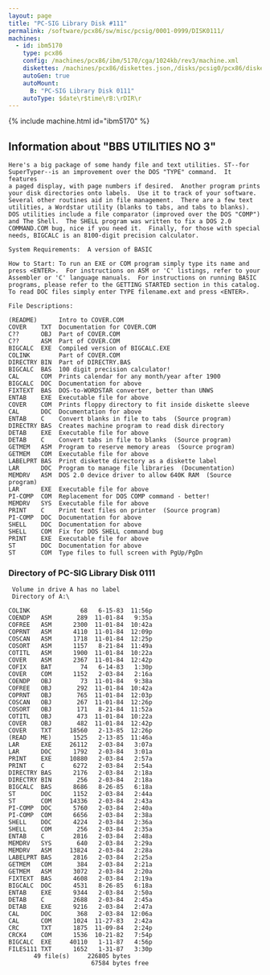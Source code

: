 ```yaml
---
layout: page
title: "PC-SIG Library Disk #111"
permalink: /software/pcx86/sw/misc/pcsig/0001-0999/DISK0111/
machines:
  - id: ibm5170
    type: pcx86
    config: /machines/pcx86/ibm/5170/cga/1024kb/rev3/machine.xml
    diskettes: /machines/pcx86/diskettes.json,/disks/pcsig0/pcx86/diskettes.json
    autoGen: true
    autoMount:
      B: "PC-SIG Library Disk 0111"
    autoType: $date\r$time\rB:\rDIR\r
---
```


{% include machine.html id="ibm5170" %}

## Information about "BBS UTILITIES NO 3"

    Here's a big package of some handy file and text utilities. ST--for
    SuperTyper--is an improvement over the DOS "TYPE" command.  It features
    a paged display, with page numbers if desired.  Another program prints
    your disk directories onto labels.  Use it to track of your software.
    Several other routines aid in file management.  There are a few text
    utilities, a Wordstar utility (blanks to tabs, and tabs to blanks).
    DOS utilities include a file comparator (improved over the DOS "COMP")
    and The Shell.  The SHELL program was written to fix a DOS 2.0
    COMMAND.COM bug, nice if you need it.  Finally, for those with special
    needs, BIGCALC is an 8100-digit precision calculator.
    
    System Requirements:  A version of BASIC
    
    How to Start: To run an EXE or COM program simply type its name and
    press <ENTER>.  For instructions on ASM or 'C' listings, refer to your
    Assembler or 'C' language manuals.  For instructions on running BASIC
    programs, please refer to the GETTING STARTED section in this catalog.
    To read DOC files simply enter TYPE filename.ext and press <ENTER>.
    
    File Descriptions:
    
    (README)      Intro to COVER.COM
    COVER    TXT  Documentation for COVER.COM
    C??      OBJ  Part of COVER.COM
    C??      ASM  Part of COVER.COM
    BIGCALC  EXE  Compiled version of BIGCALC.EXE
    COLINK        Part of COVER.COM
    DIRECTRY BIN  Part of DIRECTRY.BAS
    BIGCALC  BAS  100 digit precision calculator!
    CAL      COM  Prints calendar for any month/year after 1900
    BIGCALC  DOC  Documentation for above
    FIXTEXT  BAS  DOS-to-WORDSTAR converter, better than UNWS
    ENTAB    EXE  Executable file for above
    COVER    COM  Prints floppy directory to fit inside diskette sleeve
    CAL      DOC  Documentation for above
    ENTAB    C    Convert blanks in file to tabs  (Source program)
    DIRECTRY BAS  Creates machine program to read disk directory
    DETAB    EXE  Executable file for above
    DETAB    C    Convert tabs in file to blanks  (Source program)
    GETMEM   ASM  Program to reserve memory areas  (Source program)
    GETMEM   COM  Executable file for above
    LABELPRT BAS  Print diskette directory as a diskette label
    LAR      DOC  Program to manage file libraries  (Documentation)
    MEMDRV   ASM  DOS 2.0 device driver to allow 640K RAM  (Source program)
    LAR      EXE  Executable file for above
    PI-COMP  COM  Replacement for DOS COMP command - better!
    MEMDRV   SYS  Executable file for above
    PRINT    C    Print text files on printer  (Source program)
    PI-COMP  DOC  Documentation for above
    SHELL    DOC  Documentation for above
    SHELL    COM  Fix for DOS SHELL command bug
    PRINT    EXE  Executable file for above
    ST       DOC  Documentation for above
    ST       COM  Type files to full screen with PgUp/PgDn

### Directory of PC-SIG Library Disk 0111

     Volume in drive A has no label
     Directory of A:\

    COLINK              68   6-15-83  11:56p
    COENDP   ASM       289  11-01-84   9:35a
    COFREE   ASM      2300  11-01-84  10:42a
    COPRNT   ASM      4110  11-01-84  12:09p
    COSCAN   ASM      1718  11-01-84  12:25p
    COSORT   ASM      1157   8-21-84  11:49a
    COTITL   ASM      1900  11-01-84  10:22a
    COVER    ASM      2367  11-01-84  12:42p
    COFIX    BAT        74   6-14-83   1:30p
    COVER    COM      1152   2-03-84   2:16a
    COENDP   OBJ        73  11-01-84   9:38a
    COFREE   OBJ       292  11-01-84  10:42a
    COPRNT   OBJ       765  11-01-84  12:03p
    COSCAN   OBJ       267  11-01-84  12:26p
    COSORT   OBJ       171   8-21-84  11:52a
    COTITL   OBJ       473  11-01-84  10:22a
    COVER    OBJ       482  11-01-84  12:42p
    COVER    TXT     18560   2-13-85  12:26p
    (READ    ME)      1525   2-13-85  11:46a
    LAR      EXE     26112   2-03-84   3:07a
    LAR      DOC      1792   2-03-84   3:01a
    PRINT    EXE     10880   2-03-84   2:57a
    PRINT    C        6272   2-03-84   2:54a
    DIRECTRY BAS      2176   2-03-84   2:18a
    DIRECTRY BIN       256   2-03-84   2:18a
    BIGCALC  BAS      8686   8-26-85   6:18a
    ST       DOC      1152   2-03-84   2:44a
    ST       COM     14336   2-03-84   2:43a
    PI-COMP  DOC      5760   2-03-84   2:40a
    PI-COMP  COM      6656   2-03-84   2:38a
    SHELL    DOC      4224   2-03-84   2:36a
    SHELL    COM       256   2-03-84   2:35a
    ENTAB    C        2816   2-03-84   2:48a
    MEMDRV   SYS       640   2-03-84   2:29a
    MEMDRV   ASM     13824   2-03-84   2:28a
    LABELPRT BAS      2816   2-03-84   2:25a
    GETMEM   COM       384   2-03-84   2:21a
    GETMEM   ASM      3072   2-03-84   2:20a
    FIXTEXT  BAS      4608   2-03-84   2:19a
    BIGCALC  DOC      4531   8-26-85   6:18a
    ENTAB    EXE      9344   2-03-84   2:50a
    DETAB    C        2688   2-03-84   2:45a
    DETAB    EXE      9216   2-03-84   2:47a
    CAL      DOC       368   2-03-84  12:06a
    CAL      COM      1024  11-27-83   2:42a
    CRC      TXT      1875  11-09-84   2:24p
    CRCK4    COM      1536  10-21-82   7:54p
    BIGCALC  EXE     40110   1-11-87   4:56p
    FILES111 TXT      1652   1-31-87   3:30p
           49 file(s)     226805 bytes
                           67584 bytes free
